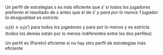 Un perfil de estrategias $s$ es más eficiente que $s'$ si todos los jugadores prefieren el resultado de $s$ antes que el de $s'$ *y para por lo menos 1 jugador la desigualdad es estricta*. 

$u_{i}(s)≥u_{i}(s')$ para todos los jugadores y para por lo menos y es estricta (todos los demás están por lo menos indiferentes entre los dos perfiles)

Un perfil es (Pareto) eficiente si no hay otro perfil de estrategias más eficiente